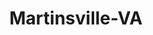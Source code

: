 ---
title: Martinsville-VA
slug: martinsville-va
f_state:
- cms/state/virginia.md
f_locations:
- cms/payday-loan/advance-america-2437.md
- cms/payday-loan/advance-america-2481.md
- cms/payday-loan/approved-cash-advance-4720.md
- cms/payday-loan/check-into-cash-of-virginia-13628.md
- cms/payday-loan/piedmont-cash-loans-inc-24355.md
- cms/payday-loan/urgent-money-service-28312.md
- cms/payday-loan/urgent-money-service-28321.md
- cms/payday-loan/usa-check-cashers-28400.md
updated-on: '2024-05-30T13:41:28.615Z'
created-on: '2024-05-30T13:41:28.615Z'
published-on: '2024-05-30T13:54:32.469Z'
f_city: Martinsville
layout: '[city].html'
tags: city
---